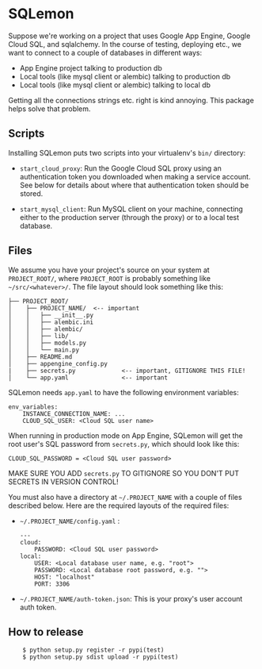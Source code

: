 SQLemon
=======

Suppose we're working on a project that uses Google App Engine, Google
Cloud SQL, and sqlalchemy. In the course of testing, deploying etc., we
want to connect to a couple of databases in different ways:

-   App Engine project talking to production db
-   Local tools (like mysql client or alembic) talking to production db
-   Local tools (like mysql client or alembic) talking to local db

Getting all the connections strings etc. right is kind annoying. This package helps solve that problem.

Scripts
-------

Installing SQLemon puts two scripts into your virtualenv's `bin/` directory:

*   `start_cloud_proxy`: Run the Google Cloud SQL proxy using an authentication token you downloaded when making a service account. See below for details about where that authentication token should be stored.

* `start_mysql_client`: Run MySQL client on your machine, connecting either to the production server (through the proxy) or to a local test database.

Files
-----

We assume you have your project's source on your system at `PROJECT_ROOT/`, where `PROJECT_ROOT` is probably something like `~/src/<whatever>/`. The file layout should look something like this:

```
├── PROJECT_ROOT/
│    ├── PROJECT_NAME/  <-- important
│    │   ├── __init__.py
│    │   ├── alembic.ini
│    │   ├── alembic/
│    │   ├── lib/
│    │   ├── models.py
│    │   └── main.py
│    ├── README.md
│    ├── appengine_config.py
|    ├── secrets.py             <-- important, GITIGNORE THIS FILE!
│    └── app.yaml               <-- important
```

SQLemon needs `app.yaml` to have the following environment variables:

```
env_variables:
    INSTANCE_CONNECTION_NAME: ...
    CLOUD_SQL_USER: <Cloud SQL user name>
```

When running in production mode on App Engine, SQLemon will get the root user's SQL password from `secrets.py`, which should look like this:

```
CLOUD_SQL_PASSWORD = <Cloud SQL user password>
```

MAKE SURE YOU ADD `secrets.py` TO GITIGNORE SO YOU DON'T PUT SECRETS IN VERSION CONTROL!

You must also have a directory at `~/.PROJECT_NAME` with a couple of files described below. Here are the required layouts of the required files:

* `~/.PROJECT_NAME/config.yaml` :
    ```
    ---
    cloud:
        PASSWORD: <Cloud SQL user password>
    local:
        USER: <Local database user name, e.g. "root">
        PASSWORD: <Local database root password, e.g. "">
        HOST: "localhost"
        PORT: 3306
    ```

* `~/.PROJECT_NAME/auth-token.json`: This is your proxy's user account auth token.

How to release
--------------

```
    $ python setup.py register -r pypi(test)
    $ python setup.py sdist upload -r pypi(test)
```
